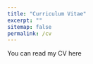```yaml
---
title: "Curriculum Vitae"
excerpt: ""
sitemap: false
permalink: /cv
---
```


You can read my CV here